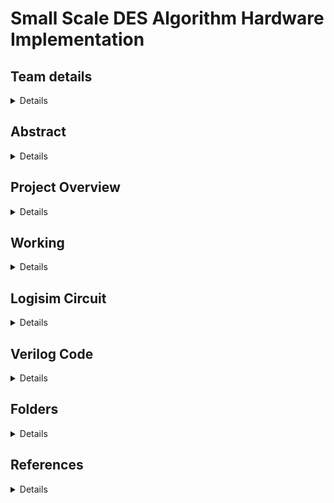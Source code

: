# Small Scale DES Algorithm Hardware Implementation
## Team details
<details>
<summary> Details </summary>

```
Semester: 3rd Sem B. Tech. CSE
Section: S1
```
### Team members

1. 221CS112, Arjun Ravisankar, arjunravisankar.221cs112@nitk.edu.in, 6360968991
2. 221CS140, Prayag Ganesh Prabhu, prayagganeshprabhu.221cs140@nitk.edu.in, 9353997270
3. 221CS154, Singaraju B V Sreedakshinya, singarajubvsreedakshinya.221cs154@nitk.edu.in, 9606180825
</details>

## Abstract
<details>
<summary> Details </summary>
Encryption is the process of converting data into a code to prevent unauthorised access to it. An encryption algorithm converts the original text into an alternative, unreadable form known as ciphertext. Decryption is the reverse process in which the ciphertext is converted back into original text by an authorised user using a key or password, to access the original information.

In the digital era we live in, encryption is vital to ensure the protection of confidential information and messages, financial transactions, classified military communications and matters of national security. The global cyber security landscape has seen increased threats in recent years.
Cybercrime has been exhibiting an upward trend globally. Therefore, cryptography is a field of prime importance in these times. 

Most high-level encryption algorithms such as DES (Data Encryption Standard) are implemented as software models only. Hardware models are rare, and most of the existing ones use complex components such as FPGAs (Field Programmable Gate Arrays). We decided to implement it as a hardware model utilising simpler components. Hardware models are known to be significantly faster, more secure (resisting timing/power analysis attacks) and efficient than software models. Our model will implement a scaled-down, simpler version of the DES algorithm for the purpose of quick and urgent classified communication. Our choice of DES was due to its well-known status as a standard encryption algorithm and as a highly influential precursor in the development of modern cryptographic techniques and will be a good first choice for hardware implementation.
</details>

## Project Overview
<details>
<summary> Details </summary>
The project involves designing a digital circuit for the S-DES algorithm, which includes key generation, initial permutation, substitution-permutation network, and final permutation. The primary goal of the project is to implement a hardware version of the S-DES encryption and decryption processes and provide a practical educational resource for learning about hardware design, cryptography, and digital logic.
</details>

## Working
<details>
<summary> Details </summary>
The key is passed to the key generator subcircuit. After splitting the bits, left shift and contraction permutation operations are performed to obtain subkeys K1 and K2.
The plaintext is passed to the initial permutation subcircuit. Inside the subcircuit, splitting of bits and permutation is done.
 From the resulting 8 bits, the right half is passed to the round function subcircuit which includes
(a) expanded permutation, 
(b) bitwise XOR with K1 (encryption)/K2 (decryption)
(c) substitution using S-boxes operations, 
(d) transposition (P-box),
(e) bitwise XOR with the left half obtained from the initial permutation 
(f) combination with the right half from the initial permutation. 
The left half is now swapped with the right half in the "4-bit swap" step. 
The right half of the resulting 8-bit intermediate is passed to the round subcircuit, in which only the key used for XOR is changed (K2 for encryption and K1 for decryption). 
The new 8 bit-intermediate undergoes inverse initial permutation and the result is the ciphertext (encryption)/decrypted text (decryption).

### Block Diagram
![image](https://github.com/SreeDakshinya/S1-T18-Small-Scale-DES-Algorithm-Hardware-Implementation/assets/127178102/161fbd28-971a-43f9-b778-49626509bd02)

### Functional Table
![image](https://github.com/SreeDakshinya/S1-T18-Small-Scale-DES-Algorithm-Hardware-Implementation/assets/127178102/60e448ce-a19c-4254-967e-5649162627fb)
</details>

## Logisim Circuit
<details>
<summary> Details </summary>

![Overall](https://github.com/SreeDakshinya/S1-T18-Small-Scale-DES-Algorithm-Hardware-Implementation/assets/127178102/0b6a3caf-d163-4eb5-ae9e-e660075bd66b)

![Key](https://github.com/SreeDakshinya/S1-T18-Small-Scale-DES-Algorithm-Hardware-Implementation/assets/127178102/f47a7573-8ff8-4aea-9f6e-557c1cd314bd)

![INITIAL PERMUTATION](https://github.com/SreeDakshinya/S1-T18-Small-Scale-DES-Algorithm-Hardware-Implementation/assets/127178102/86d56e42-2c20-48a2-aa13-c79ed532576c)

![Round ](https://github.com/SreeDakshinya/S1-T18-Small-Scale-DES-Algorithm-Hardware-Implementation/assets/127178102/15845e2c-82ef-4c54-b033-02a8b3983a66)

![4 - BIT SWAP](https://github.com/SreeDakshinya/S1-T18-Small-Scale-DES-Algorithm-Hardware-Implementation/assets/127178102/ea1a5226-b772-4736-b1ca-adb5726cac9d)

![INVERSE INITIAL PERMUTATION](https://github.com/SreeDakshinya/S1-T18-Small-Scale-DES-Algorithm-Hardware-Implementation/assets/127178102/804a0bc3-17f5-4d80-adc1-e804f91a0846)
</details>

## Verilog Code
<details>
<summary> Details </summary>
(Assumption made while writing Verilog code: Verilog being a hardware description language offers us the flexibility to use the input as an array of bits, and not necessarily as a single entity. Bitwise operations can be performed easily on the array elements by accessing them with their indices, hence eliminating the need for the usage of counters, bit selectors, comparators and registers for bit-by-bit selection.
We have harnessed this capability of Verilog while writing the code which simulates the functioning of our entire circuit, and hence, a few structural differences can be noticed between the Logisim circuit diagrams and the Verilog code.)

### Modules

```
//Design of Digital Systems Mini Project
//S1 Team 18 - Small Scale DES Algorithm Hardware Implementation

//DES Functions

module initial_permutation(I, O); //Initial Permutation
    input [0:7] I; //Input text (Plaintext to be encrypted / Ciphertext to be decrypted)
    output [0:7] O; //Initial permuted text
  
    assign O[0] = I[1];
    assign O[1] = I[5];
    assign O[2] = I[2];
    assign O[3] = I[0];
    assign O[4] = I[3];
    assign O[5] = I[7];
    assign O[6] = I[4];
    assign O[7] = I[6];
endmodule


module inverse_initial_permutation(I, O); //Reversal of the initial permutation (which was performed on the Plaintext to be encrypted / Ciphertext to be decrypted)
    input [0:7] I; //Outputs of 2nd L-R XOR and right half output of Swap function
    output [0:7] O; //Encrypted Plaintext or Decrypted Ciphertext
   
    assign O[0] = I[3];
    assign O[1] = I[0];
    assign O[2] = I[2];
    assign O[3] = I[4];
    assign O[4] = I[6];
    assign O[5] = I[1];
    assign O[6] = I[7];
    assign O[7] = I[5];
endmodule


module transposition_P_box(I, O); //Transposition (permutation) of 4-bit data
    input [0:3] I; //4-bit intermediate input
    output [0:3] O; //4-bit output
   
    assign O[0] = I[1];
    assign O[1] = I[3];
    assign O[2] = I[2];
    assign O[3] = I[0];
endmodule


module four_bit_swap(I1, I2, O1, O2); //Module for swapping the left and right halves
    input [0:3] I1; //Input left half
    input [0:3] I2; //Input right half
    output [0:3] O1; //Output left half
    output [0:3] O2; //Output right half
  
    assign O1 = I2;
    assign O2 = I1;
endmodule


module four_bit_xor(I1, I2, O); //XOR operation of left half of result of Initial Permutation and result of P-box
    input [0:3] I1; //Left half of result of Initial Permutation of 8-bit text of that round
    input [0:3] I2; //Right half of result of Initial Permutation of 8-bit text of that round
    output[0:3] O; //4-bit output


    assign O[0] = I1[0]^I2[0];
    assign O[1] = I1[1]^I2[1];
    assign O[2] = I1[2]^I2[2];
    assign O[3] = I1[3]^I2[3];
endmodule


//Key Manipulation Functions


module permutation_P10(I, O); //Initial Permutation of the 10-bit key entered
    input [0:9] I; //Given 10-bit key
    output [0:9] O; //10-bit result of key-permutation


    assign O[0] = I[2];
    assign O[1] = I[4];
    assign O[2] = I[1];
    assign O[3] = I[6];
    assign O[4] = I[3];
    assign O[5] = I[9];
    assign O[6] = I[0];
    assign O[7] = I[8];
    assign O[8] = I[7];
    assign O[9] = I[5];
endmodule


module permutation_P8(I, O); //Selecting 8 bits from 10-bit data and permuting the bits
    input [0:9] I; //10-bit intermediate data
    output [0:7] O; //8-bit intermediate output
   
    assign O[0] = I[5];
    assign O[1] = I[2];
    assign O[2] = I[6];
    assign O[3] = I[3];
    assign O[4] = I[7];
    assign O[5] = I[4];
    assign O[6] = I[9];
    assign O[7] = I[8];
endmodule


module divide10(I, O1, O2); //Dividing 10 bit data into 2 halves
    input[0:9] I; //10-bit intermediate input
    output [0:4] O1; //5-bit left half
    output [0:4] O2; //5-bit right half
   
    assign O1[0] = I[0];
    assign O1[1] = I[1];
    assign O1[2] = I[2];
    assign O1[3] = I[3];
    assign O1[4] = I[4];
    assign O2[0] = I[5];
    assign O2[1] = I[6];
    assign O2[2] = I[7];
    assign O2[3] = I[8];
    assign O2[4] = I[9];
endmodule
   
module combine10(I1, I2, O); //Module for combining 2 5-bit intermediate inputs into 10-bit text
    input[0:4] I1; //5-bit left intermediate input
    input [0:4] I2; //5-bit intermediate right input
    output [0:9] O; //10-bit intermediate output text
   
    assign O[0] = I1[0];
    assign O[1] = I1[1];
    assign O[2] = I1[2];
    assign O[3] = I1[3];
    assign O[4] = I1[4];
    assign O[5] = I2[0];
    assign O[6] = I2[1];
    assign O[7] = I2[2];
    assign O[8] = I2[3];
    assign O[9] = I2[4];
endmodule


module divide8(I, O1, O2); //Module for splitting 8 bit data into 2 halves of 4 bits each
    input[0:7] I; //8 bit input which is to be divided into left half and right half
    output [0:3] O1; //4 bit left half
    output [0:3] O2; // 4 bit right half
   
    assign O1[0] = I[0];
    assign O1[1] = I[1];
    assign O1[2] = I[2];
    assign O1[3] = I[3];
    assign O2[0] = I[4];
    assign O2[1] = I[5];
    assign O2[2] = I[6];
    assign O2[3] = I[7];
endmodule
   
module combine8(I1, I2, O);
    input[0:3] I1;
    input [0:3] I2;
    output [0:7] O;
   
    assign O[0] = I1[0];
    assign O[1] = I1[1];
    assign O[2] = I1[2];
    assign O[3] = I1[3];
    assign O[4] = I2[0];
    assign O[5] = I2[1];
    assign O[6] = I2[2];
    assign O[7] = I2[3];
endmodule


module combine4(I1, I2, O); //Combining two 2-bit intermediate inputs into 4-bit data
    input[0:1] I1; //2-bit left half
    input [0:1] I2; //2-bit right half
    output [0:3] O; //4-bit output
   
    assign O[0] = I1[0];
    assign O[1] = I1[1];
    assign O[2] = I2[0];
    assign O[3] = I2[1];
endmodule


module left_shift_1(I1, I2, O1, O2); //Module for 1-bit circular shift of each half
    input[0:4] I1; //4-bit input 1 (left half of previous step)
    input [0:4] I2; //4-bit input 2 (right half of previous step)
    output [0:4] O1; //4-bit output 1 (left half)
    output [0:4] O2; //4-bit output 2 (right half)
   
    assign O1[0] = I1[1];
    assign O1[1] = I1[2];
    assign O1[2] = I1[3];
    assign O1[3] = I1[4];
    assign O1[4] = I1[0];
    assign O2[0] = I2[1];
    assign O2[1] = I2[2];
    assign O2[2] = I2[3];
    assign O2[3] = I2[4];
    assign O2[4] = I2[0];
endmodule
   
module left_shift_2(I1, I2, O1, O2); //Module for 2-bit circular shift of each half
    input[0:4] I1; //4-bit input 1 (left half of previous step)
    input [0:4] I2; //4-bit input 2 (right half of previous step)
    output [0:4] O1; //4-bit output 1 (left half)
    output [0:4] O2; //4-bit output 2 (right half)
   
    assign O1[0] = I1[2];
    assign O1[1] = I1[3];
    assign O1[2] = I1[4];
    assign O1[3] = I1[0];
    assign O1[4] = I1[1];
    assign O2[0] = I2[2];
    assign O2[1] = I2[3];
    assign O2[2] = I2[4];
    assign O2[3] = I2[0];
    assign O2[4] = I2[1];
endmodule


module expansion(ip,e); //Module for expanding 4-bit data into 8-bit output by repeating the bits and permuting them
    input [4:7]ip; //4-bit intermediate data
    output [0:7]e; //8-bit expanded data


    assign e[0]=ip[7];
    assign e[1]=ip[4];
    assign e[2]=ip[5];
    assign e[3]=ip[6];
    assign e[4]=ip[5];
    assign e[5]=ip[6];
    assign e[6]=ip[7];
    assign e[7]=ip[4];
endmodule


module eight_bit_xor(e,key,ex); //XOR operation of 8-bit intermediate text with 8-bit key (generated by key circuit)
    input [0:7]e; //8-bit text
    input [0:7]key; //8-bit key
    output [0:7]ex; //8-bit output


    xor (ex[0],e[0],key[0]);
    xor (ex[1],e[1],key[1]);
    xor (ex[2],e[2],key[2]);
    xor (ex[3],e[3],key[3]);
    xor (ex[4],e[4],key[4]);
    xor (ex[5],e[5],key[5]);
    xor (ex[6],e[6],key[6]);
    xor (ex[7],e[7],key[7]);
endmodule


module S_box_1(ex,s1); //Substitution box 1 for left half of output of data-key-xor-operation
    input [0:3]ex; //4-bit left half input
    output [0:1]s1; //2-bit output
    wire w1,w2; //temporary variables for the k-map implementation
   
    xor(w1,ex[2],ex[3]);
    xor(w2,ex[1],ex[3]);
    assign s1[0]= ( !ex[0] && !ex[1] && ex[3]) || ( !ex[0] && ex[1] && !ex[2] && !ex[3] ) || ( ex[0] && w1 ) || ( ex[1] && ex[2] && !ex[3] ) || ( ex[0] && ex[1]  && ( ex[2] || ex[3]));
    assign s1[1]= ( !ex[2] && (ex[3] || !ex[0] || ex[1] )) || (ex[0] && w2 );
endmodule


module S_box_2(ex,s2); //Substitution box 2 for right half of output of data-key-xor-operation
    input [0:3]ex; //4-bit right half input
    output [0:1]s2; //2-bit output
    wire w3,w4; //temporary variables for the k-map implementation


    xnor (w3,ex[1],ex[2]);
    xnor (w4,ex[2],ex[3]);
    assign s2[0]= (ex[0] && !ex[1] && !ex[2]) || (!ex[0] && ex[1] && ex[2]) || ( ex[3] && w3 ) || ( !ex[0] && ex[1] && !ex[3]);
    assign s2[1]= ( !ex[0] && ex[2] && !ex[3] ) || ( !ex[0] && ex[1] && ex[3] ) || ( ex[0] && w4 );
endmodule


module encryption(plaintext, key, ciphertext);
    input [0:7] plaintext;
    input [0:9] key;
    output [0:7] ciphertext;
    wire [0:7] initial_permute;
    wire [0:3] left_half;
    wire [0:3] right_half;
    wire [0:7] expanded_permute;
    wire [0:9] initial_key_permute;
    wire [0:4] key_left;
    wire [0:4] key_right;
    wire [0:4] shifted_left;
    wire [0:4] shifted_right;
    wire [0:9] shifted_key1;
    wire [0:7] key1;
    wire [0:4] shifted2_left;
    wire [0:4] shifted2_right;
    wire [0:9] shifted_key2;
    wire [0:7] after_xor1;
    wire [0:3] left_xor1;
    wire [0:3] right_xor1;
    wire [0:1] comp1xor1;
    wire [0:1] comp2xor1;
    wire [0:3] compxor1;
    wire [0:3] transxor1;
    wire [0:7] key2;
    wire [0:3] new_right_half;
    wire [0:3] new_left_half;
    wire [0:7] expanded_permute2;
    wire [0:7] after_xor2;
    wire [0:3] left_xor2;
    wire [0:3] right_xor2;
    wire [0:1] comp1xor2;
    wire [0:1] comp2xor2;
    wire [0:3] compxor2;
    wire [0:3] transxor2;
    wire [0:3] new_new_right_half;
    wire [0:3] new_new_left_half;
    wire [0:7] last_step;
   


    //Generating keys 1 and 2
    permutation_P10 Pten(key, initial_key_permute);
    divide10 D10(initial_key_permute, key_left, key_right);
    left_shift_1 LS1(key_left, key_right, shifted_left, shifted_right);
    combine10 C10(shifted_left, shifted_right, shifted_key1);
    permutation_P8 PP8(shifted_key1, key1);
    left_shift_2 LS2(shifted_left, shifted_right, shifted2_left, shifted2_right);
    combine10 C10_(shifted2_left, shifted2_right, shifted_key2);
    permutation_P8 PP8_(shifted_key2, key2);


    //Operations on plaintext
    initial_permutation IP(plaintext, initial_permute);
    divide8 D8(initial_permute, left_half, right_half);
   
    //Round1
    expansion EP(right_half, expanded_permute);
    eight_bit_xor EBX(expanded_permute, key1, after_xor1);
    divide8 D8_(after_xor1, left_xor1, right_xor1);
    S_box_1 S1(left_xor1, comp1xor1);
    S_box_2 S2(right_xor1, comp2xor1);
    combine4 C4(comp1xor1, comp2xor1, compxor1);
    transposition_P_box TPB(compxor1, transxor1);
    four_bit_xor FBX(left_half, transxor1, new_right_half);
    assign new_left_half = right_half;


    //Round2
    expansion EP_(new_right_half, expanded_permute2);
    eight_bit_xor ebx(expanded_permute2, key2, after_xor2);
    divide8 D8__(after_xor2, left_xor2, right_xor2);
    S_box_1 S1_(left_xor2, comp1xor2);
    S_box_2 S2_(right_xor2, comp2xor2);
    combine4 C4_(comp1xor2, comp2xor2, compxor2);
    transposition_P_box tpb(compxor2, transxor2);
    four_bit_xor fbx(new_left_half, transxor2, new_new_left_half);
    assign new_new_right_half = new_right_half;


    combine8 C8__(new_new_left_half, new_new_right_half, last_step);
    inverse_initial_permutation IIP(last_step, ciphertext);
endmodule


module decryption(plaintext, key, ciphertext);
    input [0:7] plaintext;
    input [0:9] key;
    output [0:7] ciphertext;
    wire [0:7] initial_permute;
    wire [0:3] left_half;
    wire [0:3] right_half;
    wire [0:7] expanded_permute;
    wire [0:9] initial_key_permute;
    wire [0:4] shifted_left;
    wire [0:4] shifted_right;
    wire [0:9] shifted_key1;
    wire [0:7] key1;
    wire [0:4] shifted2_left;
    wire [0:4] shifted2_right;
    wire [0:9] shifted_key2;
    wire [0:7] after_xor1;
    wire [0:3] left_xor1;
    wire [0:3] right_xor1;
    wire [0:1] comp1xor1;
    wire [0:1] comp2xor1;
    wire [0:3] compxor1;
    wire [0:3] transxor1;
    wire [0:7] key2;
    wire [0:3] new_right_half;
    wire [0:3] new_left_half;
    wire [0:7] expanded_permute2;
    wire [0:7] after_xor2;
    wire [0:3] left_xor2;
    wire [0:3] right_xor2;
    wire [0:1] comp1xor2;
    wire [0:1] comp2xor2;
    wire [0:3] compxor2;
    wire [0:3] transxor2;
    wire [0:3] new_new_right_half;
    wire [0:3] new_new_left_half;
    wire [0:7] last_step;
    wire [0:4] key_left;
    wire [0:4] key_right;




    //Generating keys 1 and 2
    permutation_P10 Pten(key, initial_key_permute);
    divide10 D10(initial_key_permute, key_left, key_right);
    left_shift_1 LS1(key_left, key_right, shifted_left, shifted_right);
    combine10 C10(shifted_left, shifted_right, shifted_key1);
    permutation_P8 PP8(shifted_key1, key1);
    left_shift_2 LS2(shifted_left, shifted_right, shifted2_left, shifted2_right);
    combine10 C10_(shifted2_left, shifted2_right, shifted_key2);
    permutation_P8 PP8_(shifted_key2, key2);
   
    //Operations on plaintext
    initial_permutation IP(plaintext, initial_permute);
    divide8 D8(initial_permute, left_half, right_half);
   
    //Round1
    expansion EP(right_half, expanded_permute);
    eight_bit_xor EBX(expanded_permute, key2, after_xor1);
    divide8 D8_(after_xor1, left_xor1, right_xor1);
    S_box_1 S1(left_xor1, comp1xor1);
    S_box_2 S2(right_xor1, comp2xor1);
    combine4 C4(comp1xor1, comp2xor1, compxor1);
    transposition_P_box TPB(compxor1, transxor1);
    four_bit_xor FBX(left_half, transxor1, new_right_half);
    assign new_left_half = right_half;


    //Round2
    expansion EP_(new_right_half, expanded_permute2);
    eight_bit_xor ebx(expanded_permute2, key1, after_xor2);
    divide8 D8__(after_xor2, left_xor2, right_xor2);
    S_box_1 S1_(left_xor2, comp1xor2);
    S_box_2 S2_(right_xor2, comp2xor2);
    combine4 C4_(comp1xor2, comp2xor2, compxor2);
    transposition_P_box tpb(compxor2, transxor2);
    four_bit_xor fbx(new_left_half, transxor2, new_new_left_half);
    assign new_new_right_half = new_right_half;


    combine8 C8__(new_new_left_half, new_new_right_half, last_step);
    inverse_initial_permutation IIP(last_step, ciphertext);
endmodule
```

### Test Bench
```
module DES_tb;
    wire [0:7] D;
    wire [0:7] C;
    reg [0:7] P;
    reg [0:9] K;
    encryption E1(P, K, C);
    decryption D1(C, K, D);


    initial
    begin
        $dumpfile("DES.vcd");
        $dumpvars(0, DES_tb);
    end
       
    initial
    begin
        $display("|                          DES                         |");       $display("--------------------------------------------------------");
        $display("| Plaintext |   Key    |  Ciphertext  |    Decrypted   |");
        $display("----------------------------------------------------------");
        $monitor("| %b%b%b%b%b%b%b%b  |%b%b%b%b%b%b%b%b%b%b|   %b%b%b%b%b%b%b%b   |    %b%b%b%b%b%b%b%b    |", P[0], P[1], P[2], P[3], P[4], P[5], P[6], P[7], K[0], K[1], K[2], K[3], K[4], K[5], K[6], K[7], K[8], K[9], C[0], C[1], C[2], C[3], C[4], C[5], C[6], C[7], D[0], D[1], D[2], D[3], D[4], D[5], D[6], D[7]);
        //Plain text
        P = 8'b11100111;
       
        //Key
        K = 10'b1010000010;
           
    end
endmodule
```
</details>

## Folders 
<details>
<summary> Details </summary>
 
### 1. Verilog
    It contains the main file and the test bench file along with the output file.
    To use the Verilog files:-
    Step 1
        Open the test bench file (S1-T18-DES-tb.v)

    Step 2
        Update the plaintext and the key.

    Step 3
        Run the code for the encrypted and the decrypted text.

### 2. Logisim
    It consists of the overall S-DES algorithm circuit.
    To use this circuit:-
    Step 1
        Click on the "Reset" button to reset the circuit. 

    Step 2
        Enter the values of the plaintext (for encryption) or ciphertext (for decryption) (under input) and key (under key).

    Step 3
        For encryption, set E/D to 0. For decryption, set it to 1.

    Step 4
        Click on the "Clock" button for at least 40 times.

    Step 5
        The desired output (ciphertext for encryption and plaintext for decryption) will appear in the "Output" box. 

### 3. Screenshots
    It contains the snippets of all the subcircuits of the final circuit and outputs of some sample inputs.

### 4. Block Diagram and Functional Table
    It contains the block diagram which displays the flow of execution of our circuit and the functional table of our circuit which shows the working of every part of the circuit with the help of an example.
</details>

## References

<details>
<summary> Details </summary>
1. https://page.math.tu-berlin.de/~kant/teaching/hess/krypto-ws2006/des.htm 
    Author - J. Orlin Grabbe

2. https://ieeexplore.ieee.org/document/1161506 
    Authors - T. Arich , M. Eleuldj

3. William Stallings, Cryptography and Network Security 4ed.       
    Chapter 3 (Block Ciphers and the Data Encryption Standard)

4. M. Morris Mano, Digital Design With an Introduction to the Verilog HDL 6ed.

5. https://core.ac.uk/download/pdf/230495337.pdf 
    Authors - Deepak Guled, Nagaraj Angadi, Soumya Gali, Vidya M, Deepti Raj   
</details>
